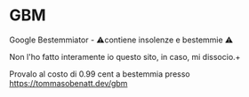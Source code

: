 # GBM
Google Bestemmiator - ⚠contiene insolenze e bestemmie ⚠


Non l'ho fatto interamente io questo sito, in caso, mi dissocio.+

Provalo al costo di 0.99 cent a bestemmia presso https://tommasobenatt.dev/gbm
